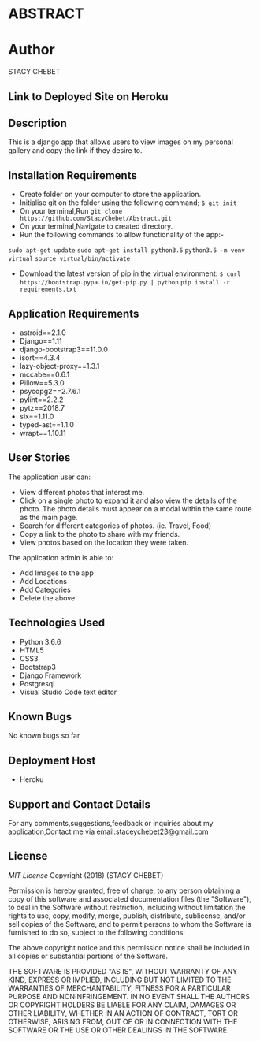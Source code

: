 # ABSTRACT

# Author
STACY CHEBET

## Link to Deployed Site on Heroku


## Description
This is a django app that allows users to view images on my personal gallery and copy the link if they desire to.
## Installation Requirements
- Create folder on your computer to store the application.
- Initialise git on the folder using the following command;
    `$ git init`
- On your terminal,Run `git clone https://github.com/StacyChebet/Abstract.git`
- On your terminal,Navigate to created directory.
- Run the following commands to allow functionality of the app:-

`sudo apt-get update`
`sudo apt-get install python3.6`
`python3.6 -m venv virtual`
`source virtual/bin/activate`
- Download the latest version of pip in the virtual environment: `$ curl https://bootstrap.pypa.io/get-pip.py | python`
`pip install -r requirements.txt`

## Application Requirements
- astroid==2.1.0
- Django==1.11
- django-bootstrap3==11.0.0
- isort==4.3.4
- lazy-object-proxy==1.3.1
- mccabe==0.6.1
- Pillow==5.3.0
- psycopg2==2.7.6.1
- pylint==2.2.2
- pytz==2018.7
- six==1.11.0
- typed-ast==1.1.0
- wrapt==1.10.11



## User Stories
The application user can:
- View different photos that interest me.
- Click on a single photo to expand it and also view the details of the photo. The photo details must appear on a modal within the same route as the main page.
- Search for different categories of photos. (ie. Travel, Food)
- Copy a link to the photo to share with my friends.
- View photos based on the location they were taken.


The application admin is able to:
- Add Images to the app
- Add Locations
- Add Categories
- Delete the above


## Technologies Used
- Python 3.6.6
- HTML5
- CSS3
- Bootstrap3
- Django Framework
- Postgresql
- Visual Studio Code text editor

## Known Bugs
No known bugs so far

## Deployment Host
- Heroku

## Support and Contact Details
For any comments,suggestions,feedback or inquiries about my application,Contact me via email:staceychebet23@gmail.com


## License
*MIT License*
Copyright (2018) (STACY CHEBET)

Permission is hereby granted, free of charge, to any person obtaining a copy of this software and associated documentation files (the "Software"), to deal in the Software without restriction, including without limitation the rights to use, copy, modify, merge, publish, distribute, sublicense, and/or sell copies of the Software, and to permit persons to whom the Software is furnished to do so, subject to the following conditions:

The above copyright notice and this permission notice shall be included in all copies or substantial portions of the Software.

THE SOFTWARE IS PROVIDED "AS IS", WITHOUT WARRANTY OF ANY KIND, EXPRESS OR IMPLIED, INCLUDING BUT NOT LIMITED TO THE WARRANTIES OF MERCHANTABILITY, FITNESS FOR A PARTICULAR PURPOSE AND NONINFRINGEMENT. IN NO EVENT SHALL THE AUTHORS OR COPYRIGHT HOLDERS BE LIABLE FOR ANY CLAIM, DAMAGES OR OTHER LIABILITY, WHETHER IN AN ACTION OF CONTRACT, TORT OR OTHERWISE, ARISING FROM, OUT OF OR IN CONNECTION WITH THE SOFTWARE OR THE USE OR OTHER DEALINGS IN THE SOFTWARE.
